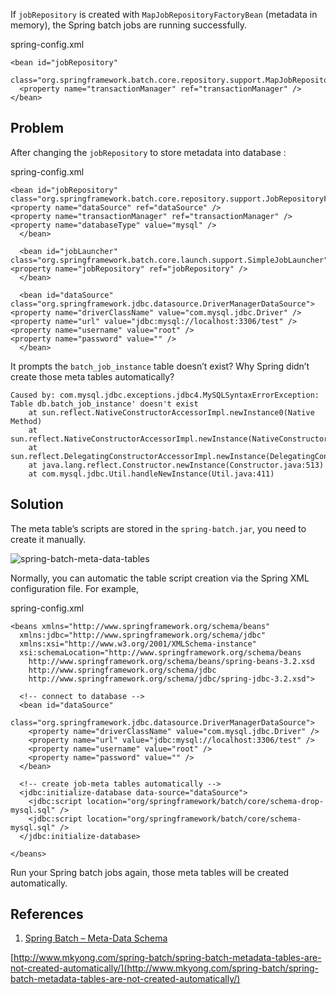 If `jobRepository` is created with `MapJobRepositoryFactoryBean` (metadata in memory), the Spring batch jobs are running successfully.

spring-config.xml

    <bean id="jobRepository"
      class="org.springframework.batch.core.repository.support.MapJobRepositoryFactoryBean">
      <property name="transactionManager" ref="transactionManager" />
    </bean>

## Problem

After changing the `jobRepository` to store metadata into database :

spring-config.xml

    <bean id="jobRepository"
    class="org.springframework.batch.core.repository.support.JobRepositoryFactoryBean">
    <property name="dataSource" ref="dataSource" />
    <property name="transactionManager" ref="transactionManager" />
    <property name="databaseType" value="mysql" />
      </bean>

      <bean id="jobLauncher"
    class="org.springframework.batch.core.launch.support.SimpleJobLauncher">
    <property name="jobRepository" ref="jobRepository" />
      </bean>

      <bean id="dataSource"
    class="org.springframework.jdbc.datasource.DriverManagerDataSource">
    <property name="driverClassName" value="com.mysql.jdbc.Driver" />
    <property name="url" value="jdbc:mysql://localhost:3306/test" />
    <property name="username" value="root" />
    <property name="password" value="" />
      </bean>

It prompts the `batch_job_instance` table doesn’t exist? Why Spring didn’t create those meta tables automatically?

    Caused by: com.mysql.jdbc.exceptions.jdbc4.MySQLSyntaxErrorException: Table db.batch_job_instance' doesn't exist
    	at sun.reflect.NativeConstructorAccessorImpl.newInstance0(Native Method)
    	at sun.reflect.NativeConstructorAccessorImpl.newInstance(NativeConstructorAccessorImpl.java:39)
    	at sun.reflect.DelegatingConstructorAccessorImpl.newInstance(DelegatingConstructorAccessorImpl.java:27)
    	at java.lang.reflect.Constructor.newInstance(Constructor.java:513)
    	at com.mysql.jdbc.Util.handleNewInstance(Util.java:411)

## Solution

The meta table’s scripts are stored in the `spring-batch.jar`, you need to create it manually.

![spring-batch-meta-data-tables](http://www.mkyong.com/wp-content/uploads/2013/07/spring-batch-meta-data-tables.png)

Normally, you can automatic the table script creation via the Spring XML configuration file. For example,

spring-config.xml

    <beans xmlns="http://www.springframework.org/schema/beans"
      xmlns:jdbc="http://www.springframework.org/schema/jdbc"
      xmlns:xsi="http://www.w3.org/2001/XMLSchema-instance"
      xsi:schemaLocation="http://www.springframework.org/schema/beans
    	http://www.springframework.org/schema/beans/spring-beans-3.2.xsd
    	http://www.springframework.org/schema/jdbc
    	http://www.springframework.org/schema/jdbc/spring-jdbc-3.2.xsd">

      <!-- connect to database -->
      <bean id="dataSource"
    	class="org.springframework.jdbc.datasource.DriverManagerDataSource">
    	<property name="driverClassName" value="com.mysql.jdbc.Driver" />
    	<property name="url" value="jdbc:mysql://localhost:3306/test" />
    	<property name="username" value="root" />
    	<property name="password" value="" />
      </bean>

      <!-- create job-meta tables automatically -->
      <jdbc:initialize-database data-source="dataSource">
    	<jdbc:script location="org/springframework/batch/core/schema-drop-mysql.sql" />
    	<jdbc:script location="org/springframework/batch/core/schema-mysql.sql" />
      </jdbc:initialize-database>

    </beans>

Run your Spring batch jobs again, those meta tables will be created automatically.

## References

1.  [Spring Batch – Meta-Data Schema](http://static.springsource.org/spring-batch/reference/html/metaDataSchema.html)

[http://www.mkyong.com/spring-batch/spring-batch-metadata-tables-are-not-created-automatically/](http://www.mkyong.com/spring-batch/spring-batch-metadata-tables-are-not-created-automatically/)
